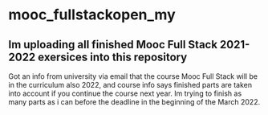 # mooc_fullstackopen_my
Im uploading all finished Mooc Full Stack 2021-2022 exersices into this repository
---
Got an info from university via email that the course Mooc Full Stack will be in the curriculum also 2022, and course info says finished parts are taken into account if you continue the course next year. Im trying to finish as many parts as i can before the deadline in the beginning of the March 2022.